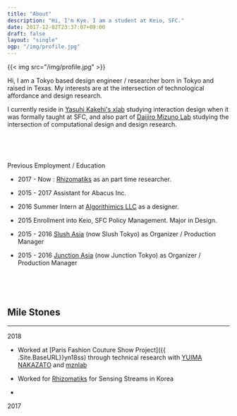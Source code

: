 ```yaml
---
title: "About"
description: "Hi, I'm Kye. I am a student at Keio, SFC."
date: 2017-12-02T23:37:07+09:00
draft: false
layout: "single"
ogp: "/img/profile.jpg"
---
```

{{< img src="/img/profile.jpg" >}}

Hi, I am a Tokyo based design engineer / researcher born in Tokyo and raised in Texas.
My interests are at the intersection of technological affordance and design research.

I currently reside in [Yasuhi Kakehi's xlab](http://www.xlab.sfc.keio.ac.jp/) studying interaction design when it was formally taught at SFC, and also part of [Daijiro Mizuno Lab](http://www.daijirom.com/) studying the intersection of computational design and design research.

&nbsp;

&nbsp;

Previous Employment / Education

- 2017 - Now : [Rhizomatiks](http://www.rhizomatiks.com)  as an part time researcher.

- 2015 - 2017 Assistant for Abacus Inc.
- 2016 Summer Intern at [Algorithimics LLC](https://www.adgo.io/) as a designer.
- 2015 Enrollment into Keio, SFC Policy Management. Major in Design.
- 2015 - 2016 [Slush Asia](tokyo.slush.org) (now Slush Tokyo) as Organizer / Production Manager
- 2015 - 2016 [Junction Asia](tokyo.hackjunction.com) (now Junction Tokyo) as Organizer / Production Manager
  
&nbsp;

&nbsp;


Mile Stones
----
----
2018

* Worked at [Paris Fashion Couture Show Project]({{ .Site.BaseURL}}yn18ss) through technical research with [YUIMA NAKAZATO](http://www.yuimanakazato.com) and [mznlab](http://www.daijirom.com)

* Worked for [Rhizomatiks](www.rhizomatiks.com) for Sensing Streams in Korea
* 

2017